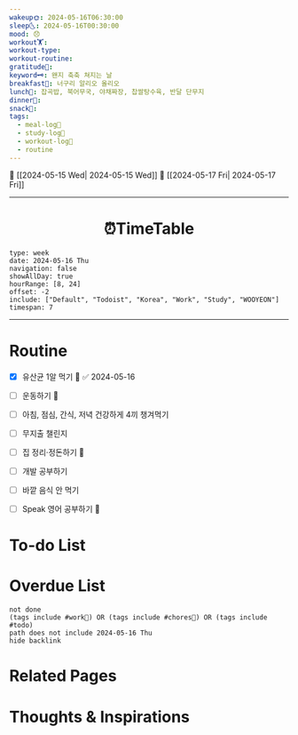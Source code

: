 ```yaml
---
wakeup🌞: 2024-05-16T06:30:00
sleep🌜: 2024-05-16T00:30:00
mood: 😞
workout🏋️: 
workout-type: 
workout-routine: 
gratitude🙏: 
keyword🗝️: 왠지 축축 쳐지는 날
breakfast🍳: 너구리 알리오 올리오
lunch🍚: 잡곡밥, 북어무국, 야채짜장, 찹쌀탕수육, 반달 단무지
dinner🥗: 
snack🍬: 
tags:
  - meal-log📝
  - study-log📓
  - workout-log💪
  - routine
---
```


🔺 [[2024-05-15 Wed| 2024-05-15 Wed]]
🔻 [[2024-05-17 Fri| 2024-05-17 Fri]]
___
<h1> <center>⏰TimeTable </center> </h1>

```gEvent
type: week
date: 2024-05-16 Thu
navigation: false
showAllDay: true
hourRange: [8, 24]
offset: -2
include: ["Default", "Todoist", "Korea", "Work", "Study", "WOOYEON"]
timespan: 7
```

--- 


# Routine 

- [x] 유산균 1알 먹기 🔼 ✅ 2024-05-16
- [ ] 운동하기 🔼
- [ ] 아침, 점심, 간식, 저녁 건강하게 4끼 챙겨먹기
- [ ] 무지출 챌린지 
- [ ] 집 정리·정돈하기 🔼
- [ ] 개발 공부하기
- [ ] 바깥 음식 안 먹기 
- [ ] Speak 영어 공부하기 🔼 


# To-do List


# Overdue List
```tasks
not done
(tags include #work💼) OR (tags include #chores🧺) OR (tags include #todo)
path does not include 2024-05-16 Thu
hide backlink
```

# Related Pages



# Thoughts & Inspirations

